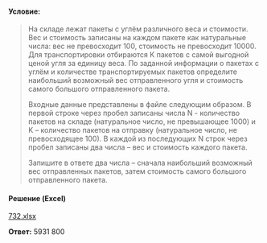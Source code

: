 #### Условие:
> На складе лежат пакеты с углём различного веса и стоимости. Вес и стоимость записаны на каждом пакете как натуральные числа: вес не превосходит 100, стоимость не превосходит 10000. Для транспортировки отбираются K пакетов с самой выгодной ценой угля за единицу веса. По заданной информации о пакетах с углём и количестве транспортируемых пакетов определите наибольший возможный вес отправленного угля и стоимость самого большого отправленного пакета.
> 
> Входные данные представлены в файле следующим образом. В первой строке через пробел записаны числа N - количество пакетов на складе (натуральное число, не превышающее 1000) и K – количество пакетов на отправку (натуральное число, не превосходящее 100). В каждой из последующих N строк через пробел записаны два числа – вес и стоимость каждого пакета.
> 
> Запишите в ответе два числа – сначала наибольший возможный вес отправленных пакетов, затем стоимость самого большого отправленного пакета.

#### Решение (Excel)
[732.xlsx](https://github.com/Thundiverter/infege2022/files/8880955/732.xlsx)

**Ответ:** 5931 800
